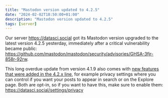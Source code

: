 ```yaml
---
title: "Mastodon version updated to 4.2.5"
date: "2024-02-02T18:50:00+01:00"
description: "Mastodon version updated to 4.2.5"
tags: [server]
---
```


Our server https://datasci.social got its Mastodon version upgraded to the latest version 4.2.5 yesterday, immediately after a critical vulnerability became public: https://github.com/mastodon/mastodon/security/advisories/GHSA-3fjr-858r-92rw. 

This long overdue update from version 4.1.9 also comes with [new features that were added in the 4.2.x line](https://blog.joinmastodon.org/2023/09/mastodon-4.2/), for example privacy settings where you can control if you want your posts to appear in search or on the Explore page. Both are opt-in, so if you want to have this, make sure to enable them: https://datasci.social/settings/privacy